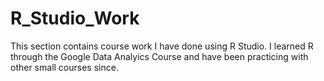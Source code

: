 # R_Studio_Work
This section contains course work I have done using R Studio. I learned R through the Google Data Analyics Course and have been practicing with other small courses since.
